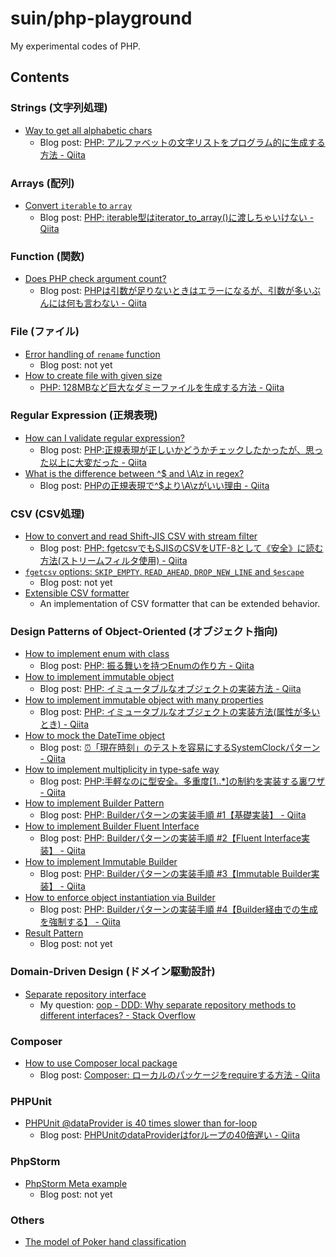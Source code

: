 # suin/php-playground

My experimental codes of PHP.

## Contents

### Strings (文字列処理)

* [Way to get all alphabetic chars](./WayToGetAllAlphabeticChars)
    * Blog post: [PHP: アルファベットの文字リストをプログラム的に生成する方法 - Qiita](https://qiita.com/suin/items/8c53fb2d031d417ca0a8)

### Arrays (配列)

* [Convert `iterable` to `array`](./IterableToArray)
    * Blog post: [PHP: iterable型はiterator_to_array()に渡しちゃいけない - Qiita](https://qiita.com/suin/items/5f76a3eeaca70a5c3ba8)

### Function (関数)

* [Does PHP check argument count?](./ArgumentCountCheck)
    * Blog post: [PHPは引数が足りないときはエラーになるが、引数が多いぶんには何も言わない - Qiita](https://qiita.com/suin/items/cffe65aed89935572016)

### File (ファイル)

* [Error handling of `rename` function](./RenameErrorHandling)
    * Blog post: not yet
* [How to create file with given size](./CreateFileWithGivenSize)
    * [PHP: 128MBなど巨大なダミーファイルを生成する方法 - Qiita](https://qiita.com/suin/items/8eb3bef87e346a4747c6)

### Regular Expression (正規表現)

* [How can I validate regular expression?](./HowCanIValidateRegex)
    * Blog post: [PHP:正規表現が正しいかどうかチェックしたかったが、思った以上に大変だった - Qiita](https://qiita.com/suin/items/af7fb65f33fcf9035411)
* [What is the difference between ^$ and \A\z in regex?](./RegexDollarMatchesNewLine)
    * Blog post: [PHPの正規表現で^$より\A\zがいい理由 - Qiita](https://qiita.com/suin/items/2b9376ddd14a7fb40759)

### CSV (CSV処理)

* [How to convert and read Shift-JIS CSV with stream filter](./ReadingSjisCsvWithStreamFilter)
    * Blog post: [PHP: fgetcsvでもSJISのCSVをUTF-8として《安全》に読む方法(ストリームフィルタ使用) - Qiita](https://qiita.com/suin/items/3edfb9cb15e26bffba11)
* [`fgetcsv` options: `SKIP_EMPTY`. `READ_AHEAD`, `DROP_NEW_LINE` and `$escape`](./FgetcsvOptions)
    * Blog post: not yet
* [Extensible CSV formatter](./ExtensibleCsvFormatter)
    * An implementation of CSV formatter that can be extended behavior.

### Design Patterns of Object-Oriented (オブジェクト指向)

* [How to implement enum with class](./HowToImplementEnumWithClass)
    * Blog post: [PHP: 振る舞いを持つEnumの作り方 - Qiita](https://qiita.com/suin/items/17ee61d7e75b422a7ec3)
* [How to implement immutable object](./HowToImplementImmutableObject)
    * Blog post: [PHP: イミュータブルなオブジェクトの実装方法 - Qiita](https://qiita.com/suin/items/56859f5b5f6f962e2744)
* [How to implement immutable object with many properties](./HowToImplementImmutableObjectWithManyProperties)
    * Blog post: [PHP: イミュータブルなオブジェクトの実装方法(属性が多いとき) - Qiita](https://qiita.com/suin/items/6c8a841643269059378a)
* [How to mock the DateTime object](./HowToMockTheDateTime)
    * Blog post: [⏰「現在時刻」のテストを容易にするSystemClockパターン - Qiita](https://qiita.com/suin/items/bcd7488df4403a53d7d9)
* [How to implement multiplicity in type-safe way](./TypeSafeMultiplicity)
    * Blog post: [PHP:手軽なのに型安全。多重度[1..*]の制約を実装する裏ワザ - Qiita](https://qiita.com/suin/items/fb6859a06d2b63790be8)
* [How to implement Builder Pattern](./BuilderPattern/No1Basic)
    * Blog post: [PHP: Builderパターンの実装手順 #1【基礎実装】 - Qiita](https://qiita.com/suin/items/d8d4dc019d3beb428249)
* [How to implement Builder Fluent Interface](./BuilderPattern/No2FluentInterface)
    * Blog post: [PHP: Builderパターンの実装手順 #2【Fluent Interface実装】 - Qiita](https://qiita.com/suin/items/888f59851f940ee97c3a)
* [How to implement Immutable Builder](./BuilderPattern/No3ImmutableBuilder)
    * Blog post: [PHP: Builderパターンの実装手順 #3【Immutable Builder実装】 - Qiita](https://qiita.com/suin/items/7594e8984efc96594cee)
* [How to enforce object instantiation via Builder](./BuilderPattern/No4RestrictInstantiation)
    * Blog post: [PHP: Builderパターンの実装手順 #4【Builder経由での生成を強制する】 - Qiita](https://qiita.com/suin/items/feafae06c644f871f7b8)
* [Result Pattern](./ResultPattern)
    * Blog post: not yet
    
### Domain-Driven Design (ドメイン駆動設計)

* [Separate repository interface](./SeparateRepositoryInterface)
    * My question: [oop - DDD: Why separate repository methods to different interfaces? - Stack Overflow](https://stackoverflow.com/questions/55133918/ddd-why-separate-repository-methods-to-different-interfaces)

### Composer

* [How to use Composer local package](./ComposerUsingLocalRepository)
    * Blog post: [Composer: ローカルのパッケージをrequireする方法 - Qiita](https://qiita.com/suin/items/d24c2c0d8c221ccbc2f3)

### PHPUnit

* [PHPUnit @dataProvider is 40 times slower than for-loop](./PhpUnitDataProviderPerformance)
    * Blog post: [PHPUnitのdataProviderはforループの40倍遅い - Qiita](https://qiita.com/suin/items/1f8a0f8a9d58e902953f)

### PhpStorm

* [PhpStorm Meta example](./PhpStormMetaExample)
    * Blog post: not yet

### Others

* [The model of Poker hand classification](./OnlineRealtimePoker)
